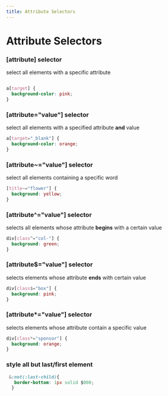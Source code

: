```yaml
---
title: Attribute Selectors
---
```


# Attribute Selectors

### [attribute] selector
select all elements with a specific attribute

``` css

a[target] {
  background-color: pink;
}
```

### [attribute="value"] selector
select all elements with a specified attribute **and** value

``` css
a[target="_blank"] {
  background-color: orange;
}
```

### [attribute~="value"] selector
select all elements containing a specific word

``` css
[title~="flower"] {
  background: yellow;
}
```

### [attribute^="value"] selector
selects all elements whose attribute **begins** with a certain value

``` css
div[class^="col-"] {
  background: green;
}
```

### [attribute$="value"] selector
selects elements whose attribute **ends** with certain value

``` css
div[class$="box"] {
  background: pink;
}
```

### [attribute*="value"] selector
selects elements whose attribute contain a specific value

``` css
div[class*="sponsor"] {
  background: orange;
}
```

### style all but last/first element

``` css
 &:not(:last-child){
   border-bottom: 1px solid $000;
  }
```
